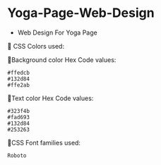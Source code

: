 # Yoga-Page-Web-Design

- Web Design For Yoga Page

📌 CSS Colors used:

📍Background color Hex Code values:

    #ffedcb
    #132d84
    #ffe2ab

📍Text color Hex Code values:

    #323f4b
    #fad693
    #132d84
    #253263

📍CSS Font families used:

    Roboto


